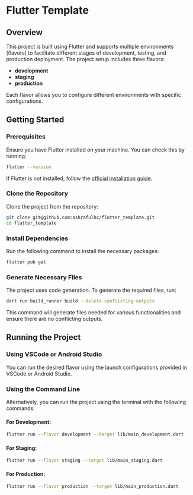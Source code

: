 # Flutter Template

## Overview

This project is built using Flutter and supports multiple environments (flavors) to facilitate different stages of development, testing, and production deployment. The project setup includes three flavors:

- **development**
- **staging**
- **production**

Each flavor allows you to configure different environments with specific configurations.

## Getting Started

### Prerequisites

Ensure you have Flutter installed on your machine. You can check this by running:

```bash
flutter --version
```

If Flutter is not installed, follow the [official installation guide](https://flutter.dev/docs/get-started/install).

### Clone the Repository

Clone the project from the repository:

```bash
git clone git@github.com:ashrafulhc/flutter_template.git
cd flutter_template
```

### Install Dependencies

Run the following command to install the necessary packages:

```bash
flutter pub get
```

### Generate Necessary Files

The project uses code generation. To generate the required files, run:

```bash
dart run build_runner build --delete-conflicting-outputs
```

This command will generate files needed for various functionalities and ensure there are no conflicting outputs.

## Running the Project

### Using VSCode or Android Studio

You can run the desired flavor using the launch configurations provided in VSCode or Android Studio.

### Using the Command Line

Alternatively, you can run the project using the terminal with the following commands:

#### For Development:

```bash
flutter run --flavor development --target lib/main_development.dart
```

#### For Staging:

```bash
flutter run --flavor staging --target lib/main_staging.dart
```

#### For Production:

```bash
flutter run --flavor production --target lib/main_production.dart
```
